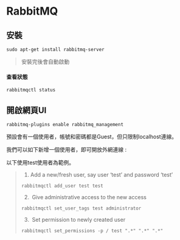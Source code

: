 # RabbitMQ

## 安裝

```
sudo apt-get install rabbitmq-server
```

> 安裝完後會自動啟動

#### 查看狀態

```
rabbitmqctl status
```

## 開啟網頁UI

```
rabbitmq-plugins enable rabbitmq_management
```

預設會有一個使用者，帳號和密碼都是Guest，但只限制localhost連線。

我們可以如下新增一個使用者，即可開放外網連線 :

以下使用test使用者為範例。

> 1. Add a new/fresh user, say user ‘test’ and password ‘test’
>
> ```
> rabbitmqctl add_user test test
> ```
>
> 2.  Give administrative access to the new access
>
> ```
> rabbitmqctl set_user_tags test administrator
> ```
>
> 3.  Set permission to newly created user
>
> ```
> rabbitmqctl set_permissions -p / test ".*" ".*" ".*"
> ```





